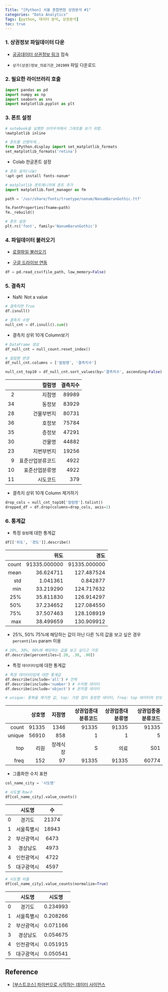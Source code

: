```yaml
---
Title: "[Python] 서울 종합변원 상권분석 #1"
categories: "Data Analytics"
Tags: [python, 데이터 분석, 상권분석]
toc: true
---
```




### 1. 상권정보 파일데이터 다운

- [공공데이터 상권정보 링크](https://www.data.go.kr/dataset/15012005/fileData.do) 접속

- `상가(상권)정보_의료기관_201909` 파일 다운로드



### 2. 필요한 라이브러리 호출

```python
import pandas as pd
import numpy as np
import seaborn as sns
import matplotlib.pyplot as plt
```



### 3. 폰트 설정

```python
# notebook을 실행한 브라우저에서 그래프를 보기 위함.
%matplotlib inline

# 폰트를 선명하게..
from IPython.display import set_matplotlib_formats
set_matplotlib_formats('retina')
```



- Colab 한글폰트 설정

```python
# 폰트 설치(나눔)
!apt-get install fonts-nanum*

# matplotlib 폰트매니저에 폰트 추가
import matplotlib.font_manager as fm

path = '/usr/share/fonts/truetype/nanum/NanumBarunGothic.ttf'

fm.FontProperties(fname=path)
fm._rebuild()

# 폰트 설정
plt.rc('font', family='NanumBarunGothic')
```



### 4. 파일데이터 불러오기

- [로컬파일 불러오기](https://hx2ryu.github.io/Colab-로컬-파일-업로딩-&-다운로딩/)

- [구글 드라이브 연동](https://hx2ryu.github.io/Colab-Google-Drive-연동하기/)

```python
df = pd.read_csv(file_path, low_memory=False)
```



### 5. 결측치

- NaN: Not a value

```python
# 결측치면 True
df.isnull()

# 결측치 수량
null_cnt = df.isnull().sum()
```



- 결측치 상위 10개 Column보기

```python
# DataFrame 생성
df_null_cnt = null_count.reset_index()

# 컬럼명 변경
df_null_cnt.columns = ['컬럼명', '결측치수']

null_cnt_top10 = df_null_cnt.sort_values(by='결측치수', ascending=False).head(10)
```

|      |           컬럼명 | 결측치수 |
| ---: | ---------------: | -------: |
|    2 |           지점명 |    89989 |
|   34 |           동정보 |    83929 |
|   28 |       건물부번지 |    80731 |
|   36 |           호정보 |    75784 |
|   35 |           층정보 |    47291 |
|   30 |           건물명 |    44882 |
|   23 |       지번부번지 |    19256 |
|    9 | 표준산업분류코드 |     4922 |
|   10 |   표준산업분류명 |     4922 |
|   11 |         시도코드 |      379 |



- 결측치 상위 10개 Column 제거하기

```python
drop_cols = null_cnt_top10['컬럼명'].tolist()
dropped_df = df.drop(columns=drop_cols, axis=1)
```



### 6. 통계값

- 특정 `컬럼`에 대한 통계값

```python
df[['위도', '경도']].describe()
```

|       |         위도 |         경도 |
| ----: | -----------: | -----------: |
| count | 91335.000000 | 91335.000000 |
|  mean |    36.624711 |   127.487524 |
|   std |     1.041361 |     0.842877 |
|   min |    33.219290 |   124.717632 |
|   25% |    35.811830 |   126.914297 |
|   50% |    37.234652 |   127.084550 |
|   75% |    37.507463 |   128.108919 |
|   max |    38.499659 |   130.909912 |

- 25%, 50% 75%에 해당하는 값이 아닌 다른 %의 값을 보고 싶은 경우 `percentiles` param 이용

```python
# 20%, 30%, 90%에 해당하는 값을 보고 싶다고 가정
df.describe(percentiles=[.20, .30, .90])
```



-  특정 `데이터타입`에 대한 통계값

```python
# 특정 데이터타입에 대한 통계값
df.describe(include='all') # 전체
df.describe(include='number') # 수치형 데이터
df.describe(include='object') # 문자열 데이터

# unique: 중복을 제거한 값, top: 가장 많이 등장한 데이터, freq: top 데이터의 빈도수
```

|        | 상호명 |   지점명 | 상권업종대분류코드 | 상권업종대분류명 | 상권업종중분류코드 |
| -----: | -----: | -------: | -----------------: | ---------------: | -----------------: |
|  count |  91335 |     1346 |              91335 |            91335 |              91335 |
| unique |  56910 |      858 |                  1 |                1 |                  5 |
|    top |   리원 | 장례식장 |                  S |             의료 |                S01 |
|   freq |    152 |       97 |              91335 |            91335 |              60774 |



- 그룹화한 수치 표현

```python
col_name_city = '시도명'

# 시도별 Row수
df[col_name_city].value_counts()
```

|      |   시도명   |  수   |
| :--: | :--------: | :---: |
|  0   |   경기도   | 21374 |
|  1   | 서울특별시 | 18943 |
|  2   | 부산광역시 | 6473  |
|  3   |  경상남도  | 4973  |
|  4   | 인천광역시 | 4722  |
|  5   | 대구광역시 | 4597  |

```python
# 시도별 비율
df[col_name_city].value_counts(normalize=True)
```

|      |   시도명   |  시도명  |
| :--: | :--------: | :------: |
|  0   |   경기도   | 0.234993 |
|  1   | 서울특별시 | 0.208266 |
|  2   | 부산광역시 | 0.071166 |
|  3   |  경상남도  | 0.054675 |
|  4   | 인천광역시 | 0.051915 |
|  5   | 대구광역시 | 0.050541 |



## Reference

- [[부스트코스] 파이썬으로 시작하는 데이터 사이언스](https://www.edwith.org/boostcourse-ds-510)

